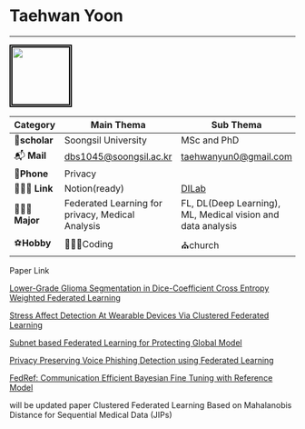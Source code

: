 # Taehwan Yoon

---
<!-- ![tyoon](res/tyoon.jpg | width=100) -->
<img src = "./res/tyoon.jpg" width ="100" style="border:5px double black;">

|Category |Main Thema| Sub Thema|
| --- | --- | --- |
| 🏫**scholar** | Soongsil University | MSc and PhD |
| 📬  **Mail** | dbs1045@soongsil.ac.kr | taehwanyun0@gmail.com |
| 📱**Phone** | Privacy |  |
| 🧑🏻‍💻   **Link** | Notion(ready) | [DILab](https://dilab.ssu.ac.kr/) |
| 🧑🏻‍💼**Major** | Federated Learning for privacy, Medical Analysis | FL, DL(Deep Learning), ML, Medical vision and data analysis |
| ⚽**Hobby** | 👨🏻‍💻Coding | ⛪church |


Paper Link

[Lower-Grade Glioma Segmentation in Dice-Coefficient Cross Entropy Weighted Federated Learning](https://www.dbpia.co.kr/pdf/pdfView.do?nodeId=NODE11737262)

[Stress Affect Detection At Wearable Devices Via Clustered Federated Learning](https://doi.org/10.3745/PKIPS.y2024m05a.764)

[Subnet based Federated Learning for Protecting Global Model](https://doi.org/10.3745/PKIPS.y2024m10a.701)

[Privacy Preserving Voice Phishing Detection using Federated Learning](https://doi.org/10.3745/PKIPS.y2024m10a.356)

[FedRef: Communication Efficient Bayesian Fine Tuning with Reference Model](https://arxiv.org/abs/2506.23210)

will be updated paper
    Clustered Federated Learning Based on Mahalanobis Distance for Sequential Medical Data (JIPs)

